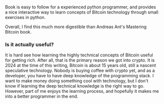 Book is easy to follow for a  experienced python programmer, and provides a nice interactive way to learn concepts of Bitcoin technology through small exercises in python. 

Overall, I find this much more digestible than Andreas Ant's Mastering Bitcoin book. 

### Is it actually useful?
It is hard see how learning the highly technical concepts of Bitcoin useful for getting rich. After all, that is the primary reason we got into crypto. It is 2024 at the time of this writing, Bitcoin is about 15 years old, still a nascent speculative technology. Nobody is buying coffee with crypto yet, and as a developer, you have to have deep knowledge of the programming stack. I want to make money doing something cool with technology, but I don't know if learning the deep technical knowledge is the right way to go. However, part of me enjoys the learning process, and hopefully it makes me into a better programmer in the end. 

